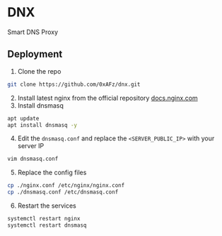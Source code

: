 # DNX

Smart DNS Proxy

## Deployment
1. Clone the repo
```bash
git clone https://github.com/0xAFz/dnx.git
```
2. Install latest nginx from the official repository [docs.nginx.com](https://docs.nginx.com/nginx/admin-guide/installing-nginx/installing-nginx-open-source/)
3. Install dnsmasq
```bash
apt update
apt install dnsmasq -y
```
4. Edit the `dnsmasq.conf` and replace the `<SERVER_PUBLIC_IP>` with your server IP
```bash
vim dnsmasq.conf
```
5. Replace the config files
```bash
cp ./nginx.conf /etc/nginx/nginx.conf
cp ./dnsmasq.conf /etc/dnsmasq.conf
```
6. Restart the services
```bash
systemctl restart nginx
systemctl restart dnsmasq
```